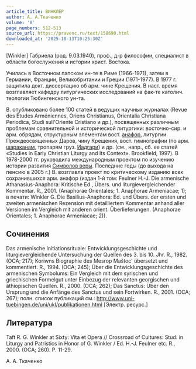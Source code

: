 ```yaml
---
article_title: ВИНКЛЕР
author: А. А.Ткаченко
volume: '8'
page_numbers: 512-513
source_url: https://pravenc.ru/text/158690.html
downloaded_at: '2025-10-13T10:25:30Z'
---
```


[Winkler] Габриелa (род. 9.03.1940), проф., д-р философии, специалист в области богослужения и истории христ. Востока.

Училась в Восточном папском ин-те в Риме (1966-1971), затем в Германии, Франции, Великобритании и Греции (1971-1977). В 1977 г. защитила докт. диссертацию об арм. чине Крещения. В наст. время возглавляет кафедру литургических исследований на фак-те католич. теологии Тюбингенского ун-та.

В. опубликовано более 100 статей в ведущих научных журналах (Revue des Études Arméniennes, Oriens Christianus, Orientalia Christiana Periodica, Studi sull'Oriente Cristiano и др.), посвященных различным проблемам сравнительной и исторической литургики: восточно-сир. и арм. обрядам, структурным элементам вост. [анафор](https://pravenc.ru/text/АНАФОРА.html), литургии Преждеосвященных Даров, чину Крещения, вост. гимнографии (по арм. [шараканам](https://pravenc.ru/text/шараканам.html), тропарям груз. [Иадгари](https://pravenc.ru/text/Иадгари.html)) и др. (см., напр., сб. ее статей «Studies in Early Christian Liturgy and Its Context». Brookfield, 1997). В 1978-2000 гг. руководила международным проектом по изучению истории развития [Символов веры](<https://pravenc.ru/text/Символов веры.html>). Последние годы (до выхода на пенсию в 2005 г.) В. возглавла проект по критическому изданию всех сохранившихся арм. анафор (издан 1-й том: Feulner H.-J. Die armenische Athanasius-Anaphora: Kritische Ed., Übers. und liturgievergleichender Kommentar. R., 2001. (Anaphorae Orientales; 1. Anaphorae Armeniacae; 1); в печати: Winkler G. Die Basilius-Anaphora: Ed. und Übers. der ersten und zweiten armenischen Rezension mit detailliertem Kommentar anhand aller Versionen im Vergleich mit anderen orient. Überlieferungen. (Anaphorae Orientales; 1. Anaphorae Armeniacae; 2)).

## Сочинения

Das armenische Initiationsrituale: Entwicklungsgeschichte und liturgievergleichende Untersuchung der Quellen des 3. bis 10. Jhr. R., 1982. (OCA; 217); Koriwns Biographie des Mesrop Maštoc' übersetzt und kommentiert. R., 1994. (OCA; 245); Über die Entwicklungsgeschichte des armenischen Symbolums: Ein Vergleich mit dem syrischen und griechischen Formelgut unter Einbezug der relevanten georgischen und äthiopischen Quellen. R., 2000. (OCA; 262); Das Sanctus: Über den Ursprung und die Anfänge des Sanctus und sein Fortwirken. R., 2001. (OCA; 267); полн. список публикаций см.: http://www.uni-tuebingen.de/uni/ukl/publikationen.html [Электр. ресурс.]

## Литература

Taft R. G. Winkler at Sixty: Vita et Opera // Crossroad of Cultures: Stud. in Liturgy and Patristics in Honor of G. Winkler / Ed. H.-J. Feulner etc. R., 2000. (OCA; 260). P. 11-29.

А. А.  Ткаченко

